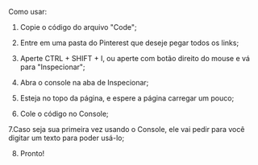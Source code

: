 Como usar: 

1. Copie o código do arquivo "Code";

2. Entre em uma pasta do Pinterest que deseje pegar todos os links;

3. Aperte CTRL + SHIFT + I, ou aperte com botão direito do mouse e vá para "Inspecionar";

4. Abra o console na aba de Inspecionar;

5. Esteja no topo da página, e espere a página carregar um pouco;

6. Cole o código no Console;

7.Caso seja sua primeira vez usando o Console, ele vai pedir para você digitar um texto para poder usá-lo;

8. Pronto!
